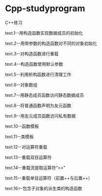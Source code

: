# Cpp-studyprogram
C++练习

text.1--用构造函数实现数据成员的初始化

text.2--用带参数的构造函数对不同的对象初始化

text.3--对构造函数进行重载

text.4--构造函数使用默认参数

text.5--利用析构函数进行清理工作

text.6--对象数组

text.7--用静态成员函数访问静态数据成员

test.8--将普通函数声明为友元函数

text.9--用友元成员函数访问私有数据

text.10--函数模板

text.11--类模板

text.12--对运算符重载

text.13--重载双目运算符

text.14--重载流提取运算符“>>”

text.15--重载单目运算符（前置++与后置++）

text.16=-包含子对象的派生类的构造函数
